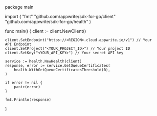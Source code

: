 package main

import (
    "fmt"
    "github.com/appwrite/sdk-for-go/client"
    "github.com/appwrite/sdk-for-go/health"
)

func main() {
    client := client.NewClient()

    client.SetEndpoint("https://<REGION>.cloud.appwrite.io/v1") // Your API Endpoint
    client.SetProject("<YOUR_PROJECT_ID>") // Your project ID
    client.SetKey("<YOUR_API_KEY>") // Your secret API key

    service := health.NewHealth(client)
    response, error := service.GetQueueCertificates(
        health.WithGetQueueCertificatesThreshold(0),
    )

    if error != nil {
        panic(error)
    }

    fmt.Println(response)
}
